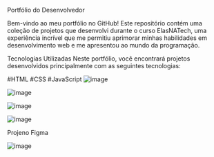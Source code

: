 Portfólio do Desenvolvedor

Bem-vindo ao meu portfólio no GitHub! Este repositório contém uma coleção de projetos que desenvolvi durante o curso ElasNATech, uma experiência incrível que me permitiu aprimorar minhas habilidades em desenvolvimento web e me apresentou ao mundo da programação.

Tecnologias Utilizadas
Neste portfólio, você encontrará projetos desenvolvidos principalmente com as seguintes tecnologias:

#HTML
#CSS
#JavaScript
![image](https://github.com/YashinaGomes/portfoliomeu/assets/104529856/b12e21db-ff4b-4ba6-9873-d5688d389eee)

![image](https://github.com/YashinaGomes/portfoliomeu/assets/104529856/fcae2763-bf31-4ee9-86e1-3a6e77509319)


![image](https://github.com/YashinaGomes/portfoliomeu/assets/104529856/cd6a1465-5bac-40c8-b678-f36a971d94e8)


![image](https://github.com/YashinaGomes/portfoliomeu/assets/104529856/57958906-57f3-42d4-bda9-aa3bcd1d59fc)



Projeno Figma

![image](https://github.com/YashinaGomes/portfoliomeu/assets/104529856/4c9fb87a-d22f-4f4d-9c32-ad2e7c221d21)
